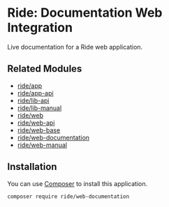 # Ride: Documentation Web Integration

Live documentation for a Ride web application.

## Related Modules

- [ride/app](https://github.com/all-ride/ride-app)
- [ride/app-api](https://github.com/all-ride/ride-app-api)
- [ride/lib-api](https://github.com/all-ride/ride-lib-api)
- [ride/lib-manual](https://github.com/all-ride/ride-lib-manual)
- [ride/web](https://github.com/all-ride/ride-web)
- [ride/web-api](https://github.com/all-ride/ride-web-api)
- [ride/web-base](https://github.com/all-ride/ride-web-base)
- [ride/web-documentation](https://github.com/all-ride/ride-web-documentation)
- [ride/web-manual](https://github.com/all-ride/ride-web-manual)

## Installation

You can use [Composer](http://getcomposer.org) to install this application.

```
composer require ride/web-documentation
```
